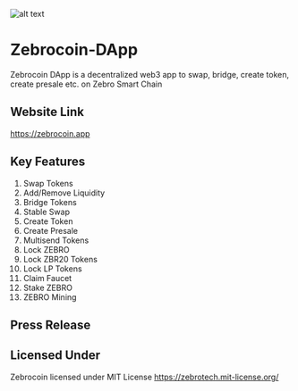 ![alt text](https://user-images.githubusercontent.com/32578764/101979564-01e3fb80-3c84-11eb-8740-887c75f60eae.png)

# Zebrocoin-DApp
Zebrocoin DApp is a decentralized web3 app to swap, bridge, create token, create presale etc. on Zebro Smart Chain


## Website Link
https://zebrocoin.app


## Key Features
1. Swap Tokens
2. Add/Remove Liquidity
3. Bridge Tokens
4. Stable Swap
5. Create Token
6. Create Presale
7. Multisend Tokens
8. Lock ZEBRO
9. Lock ZBR20 Tokens
10. Lock LP Tokens
11. Claim Faucet
12. Stake ZEBRO
13. ZEBRO Mining


## Press Release


## Licensed Under
Zebrocoin licensed under MIT License https://zebrotech.mit-license.org/
